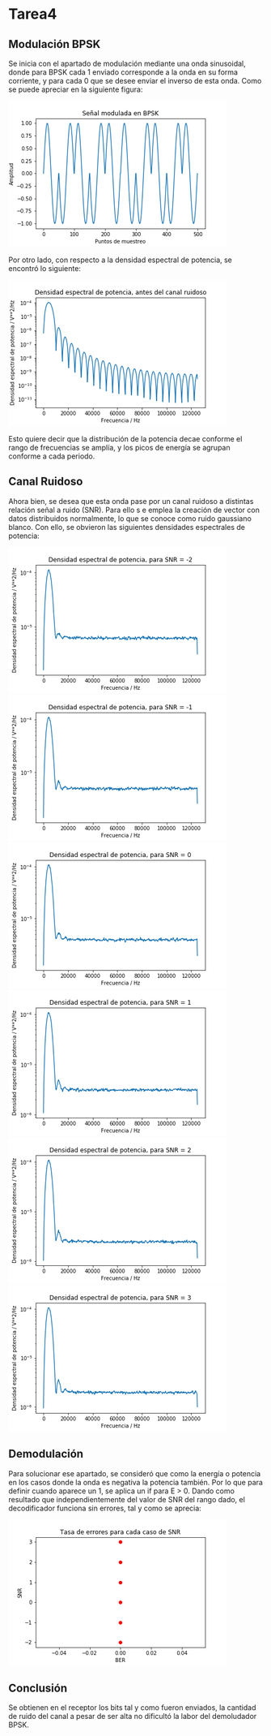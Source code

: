 # Tarea4

## Modulación BPSK
Se inicia con el apartado de modulación mediante una onda sinusoidal, donde para BPSK cada 1 enviado corresponde a la onda en su forma corriente, y para cada 0 que se desee enviar el inverso de esta onda. Como se puede apreciar en la siguiente figura:

![Modulación](https://github.com/bardican/Tarea4/blob/master/Modulada_BPSK.png)

Por otro lado, con respecto a la densidad espectral de potencia, se encontró lo siguiente:

![DEP](https://github.com/bardican/Tarea4/blob/master/DEP.png)

Esto quiere decir que la distribución de la potencia decae conforme el rango de frecuencias se amplía, y los picos de energía se agrupan conforme a cada periodo.

## Canal Ruidoso

Ahora bien, se desea que esta onda pase por un canal ruidoso a distintas relación señal a ruido (SNR). Para ello s e emplea la creación de vector con datos distribuidos normalmente, lo que se conoce como ruido gaussiano blanco. Con ello, se obvieron las siguientes densidades espectrales de potencia:

![DEP1](https://github.com/bardican/Tarea4/blob/master/DEP1.png) ![DEP2](https://github.com/bardican/Tarea4/blob/master/DEP2.png) ![DEP3](https://github.com/bardican/Tarea4/blob/master/DEP3.png) ![DEP4](https://github.com/bardican/Tarea4/blob/master/DEP4.png) ![DEP5](https://github.com/bardican/Tarea4/blob/master/DEP5.png) ![DEP6](https://github.com/bardican/Tarea4/blob/master/DEP6.png)

## Demodulación

Para solucionar ese apartado, se consideró que como la energía o potencia en los casos donde la onda es negativa la potencia también. Por lo que para definir cuando aparece un 1, se aplica un if para E > 0. Dando como resultado que independientemente del valor de SNR del rango dado, el decodificador funciona sin errores, tal y como se aprecia:

![DEM](https://github.com/bardican/Tarea4/blob/master/BERvsSNR.png)

## Conclusión

Se obtienen en el receptor los bits tal y como fueron enviados, la cantidad de ruido del canal a pesar de ser alta  no dificultó la labor del demoludador BPSK.

